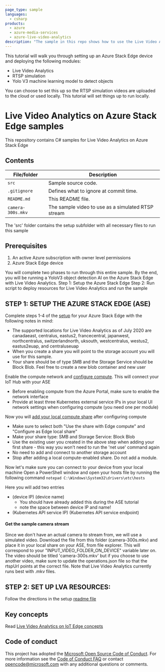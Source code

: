 ```yaml
---
page_type: sample
languages:
  - csharp
products:
  - azure
  - azure-media-services
  - azure-live-video-analytics
description: "The sample in this repo shows how to use the Live Video Analytics on IoT Edge module to analyze live video using AI modules of your choice and record video on the Azure Stack Edge device."  
---
```


This tutorial will walk you through setting up an Azure Stack Edge device and deploying the following modules:
- Live Video Analytics
- RTSP simulation
- Yolo V3 machine learning model to detect objects

You can choose to set this up so the RTSP simulation videos are uploaded to the cloud or used locally. This tutorial will set things up to run locally.

# Live Video Analytics on Azure Stack Edge samples

This repository contains C# samples for Live Video Analytics on Azure Stack Edge

## Contents

| File/folder       | Description                                |
|----------------------|--------------------------------------------|
| `src`                | Sample source code.                        |
| `.gitignore`         | Defines what to ignore at commit time.     |
| `README.md`          | This README file.                          |
| `camera-300s.mkv`    | The sample video to use as a simulated RTSP stream            |

The 'src' folder contains the setup subfolder with all necessary files to run this sample

## Prerequisites

1. An active Azure subscription with owner level permissions
2. Azure Stack Edge device

You will complete two phases to run through this entire sample. By the end, you will be running a YoloV3 object detection AI on the Azure Stack Edge with Live Video Analytics. 
Step 1: Setup the Azure Stack Edge
Step 2: Run script to deploy resources for Live Video Analytics and run the sample

## STEP 1: SETUP THE AZURE STACK EDGE (ASE) ##
Complete steps 1-4 of the [setup](https://docs.microsoft.com/en-us/azure/databox-online/azure-stack-edge-deploy-prep) for your Azure Stack Edge with the following notes in mind:
* The supported locations for Live Video Analytics as of July 2020 are canadaeast, centralus, eastus2, francecentral, japanwest, northcentralus, switzerlandnorth, uksouth, westcentralus, westus2, eastus2euap, and centraluseuap
* When you create a share you will point to the storage account you will use for this sample.
* Your share should be of type SMB and the Storage Service should be Block Blob. Feel free to create a new blob container and new user

Enable the compute network and [configure compute](https://docs.microsoft.com/en-us/azure/databox-online/azure-stack-edge-deploy-configure-compute). This will connect your IoT Hub with your ASE
* Before enabling compute from the Azure Portal, make sure to enable the network interface
* Provide at least three Kubernetes external service IPs in your local UI network settings when configuring compute (you need one per module) 

Now you will [add your local compute share](https://docs.microsoft.com/en-us/azure/databox-online/azure-stack-edge-deploy-configure-compute#add-shares) after configuring compute
* Make sure to select both "Use the share with Edge compute" and "Configure as Edge local share"
* Make your share type: SMB and Storage Service: Block Blob
* Use the existing user you created in the above step when adding your first share - this way you won't need to run the 'net use' command again
* No need to add and connect to another storage account
* Stop after adding a local compute-enabled share. Do not add a module.
	
Now let's make sure you can connect to your device from your local machine
Open a PowerShell window and open your hosts file by running the following command
``` notepad C:\Windows\System32\drivers\etc\hosts ```

Here you will add two entries
* (device IP) (device name)
	* You should have already added this during the ASE tutorial
	* note the space between device IP and name!
* (Kubernetes API service IP) (Kubernetes API service endpoint)

#### Get the sample camera stream
Since we don't have an actual camera to stream from, we will use a simulated video. Download the file from this folder (camera-300s.mkv) and place it in your local share on your ASE, from file explorer. This will correspond to your "INPUT_VIDEO_FOLDER_ON_DEVICE" variable later on. The video should be titled 'camera-300s.mkv' but if you choose to use another video, make sure to update the operations.json file so that the rtspUrl points at the correct file. Note that Live Video Analytics currently runs best with .mkv files.

## STEP 2: SET UP LVA RESOURCES: ##

Follow the directions in the setup [readme file](https://github.com/julialieberman/azure-intelligent-edge-patterns/blob/t-jull-lvasample/Research/lva-ase-sample/src/setup/readme.md)


## Key concepts

Read [Live Video Analytics on IoT Edge concepts](https://docs.microsoft.com/en-us/azure/media-services/live-video-analytics-edge/overview)

## Code of conduct

This project has adopted the [Microsoft Open Source Code of Conduct](https://opensource.microsoft.com/codeofconduct/). For more information see the [Code of Conduct FAQ](https://opensource.microsoft.com/codeofconduct/faq/) or
contact [opencode@microsoft.com](mailto:opencode@microsoft.com) with any additional questions or comments.
